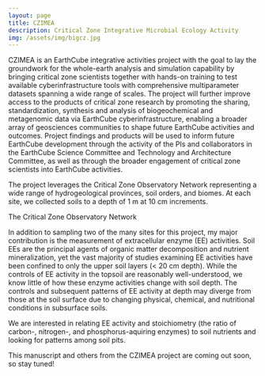 ```yaml
---
layout: page
title: CZIMEA
description: Critical Zone Integrative Microbial Ecology Activity
img: /assets/img/bigcz.jpg
---
```


CZIMEA is an EarthCube integrative activities project with the goal to lay the groundwork for the whole-earth analysis and simulation capability by bringing critical zone scientists together with hands-on training to test available cyberinfrastructure tools with comprehensive multiparameter datasets spanning a wide range of scales. The project will further improve access to the products of critical zone research by promoting the sharing, standardization, synthesis and analysis of biogeochemical and metagenomic data via EarthCube cyberinfrastructure, enabling a broader array of geosciences communities to shape future EarthCube activities and outcomes. Project findings and products will be used to inform future EarthCube development through the activity of the PIs and collaborators in the EarthCube Science Committee and Technology and Architecture Committee, as well as through the broader engagement of critical zone scientists into EarthCube activities.

The project leverages the Critical Zone Observatory Network representing a wide range of hydrogeological provinces, soil orders, and biomes. At each site, we collected soils to a depth of 1 m at 10 cm increments.

<img class="col three left" src="{{ site.baseurl }}/assets/img/czomap.jpg" alt="" title="The Critical Zone Observatory Network"/>
<div class="col three caption">
    The Critical Zone Observatory Network
</div>

In addition to sampling two of the many sites for this project, my major contribution is the measurement of extracellular enzyme (EE) activities. Soil EEs are the principal agents of organic matter decomposition and nutrient mineralization, yet the vast majority of studies examining EE activities have been confined to only the upper soil layers (< 20 cm depth). While the controls of EE activity in the topsoil are reasonably well-understood, we know little of how these enzyme activities change with soil depth. The controls and subsequent patterns of EE activity at depth may diverge from those at the soil surface due to changing physical, chemical, and nutritional conditions in subsurface soils. 

We are interested in relating EE activity and stoichiometry (the ratio of carbon-, nitrogen-, and phosphorus-aquiring enzymes) to soil nutrients and looking for patterns among soil pits.

This manuscript and others from the CZIMEA project are coming out soon, so stay tuned!
